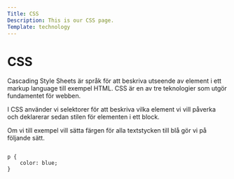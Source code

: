 ```yaml
---
Title: CSS
Description: This is our CSS page.
Template: technology
---
```


<div class="titel-technology">
<h1>CSS</h1>
</div>
<div class="info-box" markdown="1">

Cascading Style Sheets är språk för att beskriva utseende av element i ett markup language till exempel HTML. CSS är en av tre teknologier som utgör fundamentet för webben.

I CSS använder vi selektorer för att beskriva vilka element vi vill påverka och deklarerar sedan stilen för elementen i ett block.

Om vi till exempel vill sätta färgen för alla textstycken till blå gör vi på följande sätt.

<pre>
<code>
p {
    color: blue;
}
</code>
</pre>
</div>

